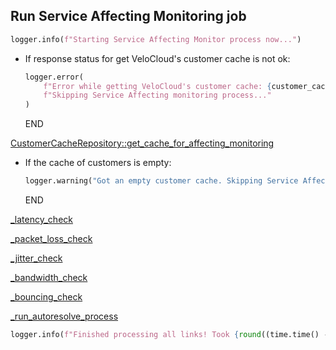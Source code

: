 ## Run Service Affecting Monitoring job

```python
logger.info(f"Starting Service Affecting Monitor process now...")
```

* If response status for get VeloCloud's customer cache is not ok:
  ```python
  logger.error(
      f"Error while getting VeloCloud's customer cache: {customer_cache_response}. "
      f"Skipping Service Affecting monitoring process..."
  )
  ```
  END

[CustomerCacheRepository::get_cache_for_affecting_monitoring](../../repositories/customer_cache_repository/get_cache_for_affecting_monitoring.md)

* If the cache of customers is empty:
  ```python
  logger.warning("Got an empty customer cache. Skipping Service Affecting monitoring process...")
  ```
  END

[_latency_check](_latency_check.md)

[_packet_loss_check](_packet_loss_check.md)

[_jitter_check](_jitter_check.md)

[_bandwidth_check](_bandwidth_check.md)

[_bouncing_check](_bouncing_check.md)

[_run_autoresolve_process](_run_autoresolve_process.md)

```python
logger.info(f"Finished processing all links! Took {round((time.time() - start_time) / 60, 2)} minutes")
```